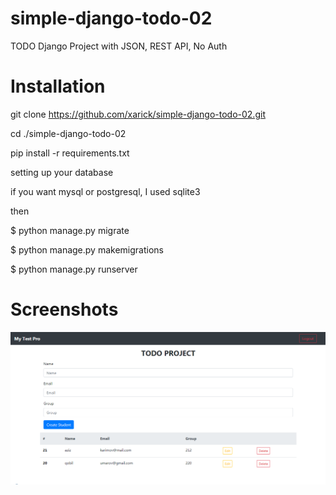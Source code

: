 # simple-django-todo-02
TODO Django Project with JSON, REST API, No Auth

# Installation
git clone https://github.com/xarick/simple-django-todo-02.git

cd ./simple-django-todo-02

pip install -r requirements.txt

setting up your database

if you want mysql or postgresql, I used sqlite3

then

$ python manage.py migrate

$ python manage.py makemigrations

$ python manage.py runserver

# Screenshots
![](static/01.png)
